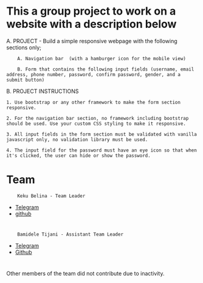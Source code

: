 # This a group project to work on a website with a description below
A. PROJECT
    - Build a simple responsive webpage with the following sections only;

        A. Navigation bar  (with a hamburger icon for the mobile view)

        B. Form that contains the following input fields (username, email address, phone number, password, confirm password, gender, and a submit button) 

B. PROJECT INSTRUCTIONS

    1. Use bootstrap or any other framework to make the form section responsive.

    2. For the navigation bar section, no framework including bootstrap should be used. Use your custom CSS styling to make it responsive.

    3. All input fields in the form section must be validated with vanilla javascript only, no validation library must be used.

    4. The input field for the password must have an eye icon so that when it's clicked, the user can hide or show the password.


# Team

		Keku Belina - Team Leader
*   [Telegram](https://t.me/KekuBt)
*   [github](https://github.com/kekubt)
#
		Bamidele Tijani - Assistant Team Leader
*   [Telegram](https://t.me/EmmyB4Christ)
*   [Github](https://github.com/Emmyb123)
#
Other members of the team did not contribute due to inactivity.